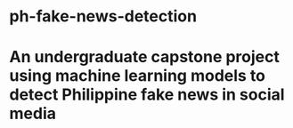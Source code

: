 # ph-fake-news-detection

# An undergraduate capstone project using machine learning models to detect Philippine fake news in social media
